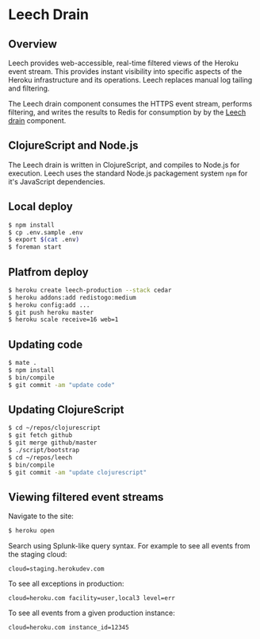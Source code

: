 # Leech Drain

## Overview

Leech provides web-accessible, real-time filtered views of the Heroku event stream. This provides instant visibility into specific aspects of the Heroku infrastructure and its operations. Leech replaces manual log tailing and filtering.

The Leech drain component consumes the HTTPS event stream, performs filtering, and writes the results to Redis for consumption by by the [Leech drain](https://github.com/heroku/leech-drain) component.


## ClojureScript and Node.js

The Leech drain is written in ClojureScript, and compiles to Node.js for execution. Leech uses the standard Node.js packagement system `npm` for it's JavaScript dependencies.


## Local deploy

```bash
$ npm install
$ cp .env.sample .env
$ export $(cat .env)
$ foreman start
```


## Platfrom deploy

```bash
$ heroku create leech-production --stack cedar
$ heroku addons:add redistogo:medium
$ heroku config:add ...
$ git push heroku master
$ heroku scale receive=16 web=1
```


## Updating code

```bash
$ mate .
$ npm install
$ bin/compile
$ git commit -am "update code"
```


## Updating ClojureScript

```bash
$ cd ~/repos/clojurescript
$ git fetch github
$ git merge github/master
$ ./script/bootstrap
$ cd ~/repos/leech
$ bin/compile
$ git commit -am "update clojurescript"
```


## Viewing filtered event streams

Navigate to the site:

```bash
$ heroku open
```

Search using Splunk-like query syntax. For example to see all events from the staging cloud:

```
cloud=staging.herokudev.com
```

To see all exceptions in production:

```
cloud=heroku.com facility=user,local3 level=err
```

To see all events from a given production instance:

```
cloud=heroku.com instance_id=12345
```
